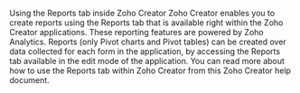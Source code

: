 Using the Reports tab inside Zoho Creator
Zoho Creator enables you to create reports using the Reports tab that is available right within the Zoho Creator applications. These reporting features are powered by Zoho Analytics. Reports (only Pivot charts and Pivot tables) can be created over data collected for each form in the application, by accessing the Reports tab available in the edit mode of the application.
You can read more about how to use the Reports tab within Zoho Creator from this Zoho Creator help document.